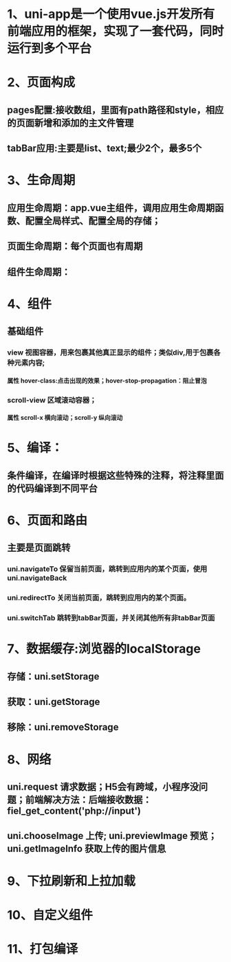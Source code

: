 
# 1、uni-app是一个使用vue.js开发所有前端应用的框架，实现了一套代码，同时运行到多个平台

# 2、页面构成
## pages配置:接收数组，里面有path路径和style，相应的页面新增和添加的主文件管理
## tabBar应用:主要是list、text;最少2个，最多5个

# 3、生命周期
## 应用生命周期：app.vue主组件，调用应用生命周期函数、配置全局样式、配置全局的存储；
## 页面生命周期：每个页面也有周期
## 组件生命周期：

# 4、组件
## 基础组件
### view 视图容器，用来包裹其他真正显示的组件；类似div,用于包裹各种元素内容;
#### 属性 hover-class:点击出现的效果；hover-stop-propagation：阻止冒泡
### scroll-view 区域滚动容器；
#### 属性 scroll-x 横向滚动；scroll-y 纵向滚动

# 5、编译：
## 条件编译，在编译时根据这些特殊的注释，将注释里面的代码编译到不同平台

# 6、页面和路由
## 主要是页面跳转
### uni.navigateTo 保留当前页面，跳转到应用内的某个页面，使用uni.navigateBack
### uni.redirectTo 关闭当前页面，跳转到应用内的某个页面。
### uni.switchTab 跳转到tabBar页面，并关闭其他所有非tabBar页面

# 7、数据缓存:浏览器的localStorage
## 存储：uni.setStorage
## 获取：uni.getStorage
## 移除：uni.removeStorage

# 8、网络
## uni.request 请求数据；H5会有跨域，小程序没问题；前端解决方法：后端接收数据：fiel_get_content('php://input')
## uni.chooseImage 上传; uni.previewImage 预览；uni.getImageInfo 获取上传的图片信息

# 9、下拉刷新和上拉加载

# 10、自定义组件

# 11、打包编译




















